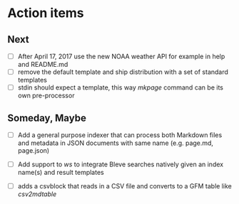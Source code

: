 
# Action items

## Next

+ [ ] After April 17, 2017 use the new NOAA weather API for example in help and README.md
+ [ ] remove the default template and ship distribution with a set of standard templates
+ [ ] stdin should expect a template, this way _mkpage_ command can be its own pre-processor

## Someday, Maybe

+ [ ] Add a general purpose indexer that can process both Markdown files and metadata in JSON documents with same name (e.g. page.md, page.json)
+ [ ] Add support to _ws_ to integrate Bleve searches natively given an index name(s) and result templates
+ [ ] adds a csvblock that reads in a CSV file and converts to a GFM table like _csv2mdtable_

